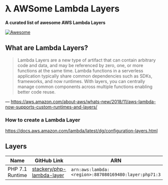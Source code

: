 # λ AWSome Lambda Layers

**A curated list of awesome AWS Lambda Layers** 

[![Awesome](https://awesome.re/badge.svg)](https://awesome.re)

## What are Lambda Layers?

> Lambda Layers are a new type of artifact that can contain arbitrary code and data, and may be referenced by zero, one, or more functions at the same time. Lambda functions in a serverless application typically share common dependencies such as SDKs, frameworks, and now runtimes. With layers, you can centrally manage common components across multiple functions enabling better code reuse.

— https://aws.amazon.com/about-aws/whats-new/2018/11/aws-lambda-now-supports-custom-runtimes-and-layers/

### How to create a Lambda Layer

https://docs.aws.amazon.com/lambda/latest/dg/configuration-layers.html

## Layers

| Name | GitHub Link  | ARN  |
|------|--------------|------|
| PHP 7.1 Runtime | [stackery/php-lambda-layer](https://github.com/stackery/php-lambda-layer) | `arn:aws:lambda:<region>:887080169480:layer:php71:3` |

